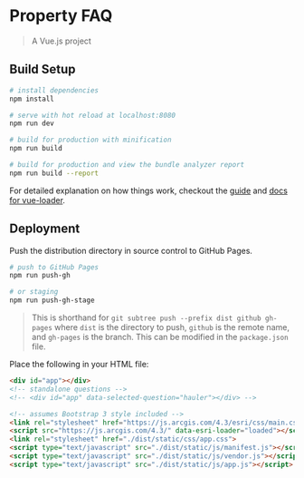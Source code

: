 # Property FAQ

> A Vue.js project

## Build Setup

``` bash
# install dependencies
npm install

# serve with hot reload at localhost:8080
npm run dev

# build for production with minification
npm run build

# build for production and view the bundle analyzer report
npm run build --report
```

For detailed explanation on how things work, checkout the [guide](http://vuejs-templates.github.io/webpack/) and [docs for vue-loader](http://vuejs.github.io/vue-loader).

## Deployment

Push the distribution directory in source control to GitHub Pages.

``` bash
# push to GitHub Pages
npm run push-gh

# or staging
npm run push-gh-stage
```

> This is shorthand for `git subtree push --prefix dist github gh-pages` where `dist` is the directory to push, `github` is the remote name, and `gh-pages` is the branch. This can be modified in the `package.json` file.

Place the following in your HTML file:

``` html
<div id="app"></div>
<!-- standalone questions -->
<!-- <div id="app" data-selected-question="hauler"></div> -->

<!-- assumes Bootstrap 3 style included -->
<link rel="stylesheet" href="https://js.arcgis.com/4.3/esri/css/main.css">
<script src="https://js.arcgis.com/4.3/" data-esri-loader="loaded"></script>
<link rel="stylesheet" href="./dist/static/css/app.css">
<script type="text/javascript" src="./dist/static/js/manifest.js"></script>
<script type="text/javascript" src="./dist/static/js/vendor.js"></script>
<script type="text/javascript" src="./dist/static/js/app.js"></script>
```
